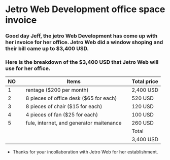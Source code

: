 # Jetro Web Development office space invoice

### Good day Jeff, the jetro Web Development has come up with her invoice for her office. Jetro Web did a window shoping and their bill came up to $3,400 USD.
### Here is the breakdown of the $3,400 USD that Jetro Web will use for her office.


| NO |                   |    Items                                    |           | Total price|
|----|-------------------|--------------------------------------------|-----------|------------|
| 1  |                   |  rentage ($200 per month)                  |           | 2,400 USD  |
| 2  |                   |  8 pieces of office desk ($65 for each)    |           | 520 USD    |
| 3  |                   |  8 pieces of chair ($15 for each)          |           | 120 USD    |
| 4  |                   |  4 pieces of fan ($25 for each)            |           | 100 USD    |
| 5  |                   |  fule, internet, and generator maitenance  |           | 260 USD    |
|    |                   |                                  |           |  Total     |
|    |                   |                                  |           | 3,400 USD  |

* Thanks for your incollaboration with Jetro Web for her establishment.